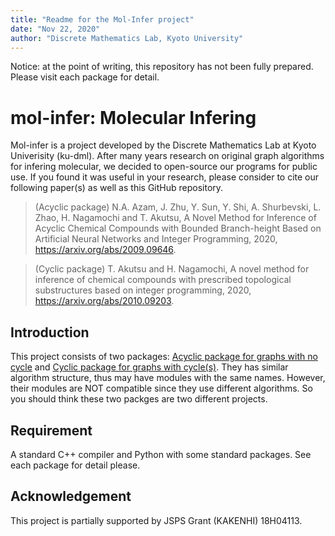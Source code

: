 ```yaml
---
title: "Readme for the Mol-Infer project"
date: "Nov 22, 2020"
author: "Discrete Mathematics Lab, Kyoto University"
---
```


Notice: at the point of writing, this repository has not been fully prepared. Please visit each package for detail.

# mol-infer: Molecular Infering

Mol-infer is a project developed by the Discrete Mathematics Lab at Kyoto Univerisity (ku-dml).
After many years research on original graph algorithms for infering molecular,
we decided to open-source our programs for public use.
If you found it was useful in your research, please consider to cite our following paper(s) as well as this GitHub repository.

> (Acyclic package) N.A. Azam, J. Zhu, Y. Sun, Y. Shi, A. Shurbevski, L. Zhao, H. Nagamochi and T. Akutsu, A Novel Method for Inference of Acyclic Chemical Compounds with Bounded Branch-height Based on Artificial Neural Networks and Integer Programming, 2020, https://arxiv.org/abs/2009.09646.

> (Cyclic package) T. Akutsu and H. Nagamochi, A novel method for inference of chemical compounds with prescribed topological substructures based on integer programming, 2020, https://arxiv.org/abs/2010.09203.

## Introduction

This project consists of two packages: [Acyclic package for graphs with no cycle](Acyclic/) and [Cyclic package for graphs with cycle(s)](Cyclic/). They has similar algorithm structure, thus may have modules with the same names. However, their modules are NOT compatible since they use different algorithms. So you should think these two packges are two different projects.

## Requirement

A standard C++ compiler and Python with some standard packages. See each package for detail please.

## Acknowledgement

This project is partially supported by JSPS Grant (KAKENHI) 18H04113.
